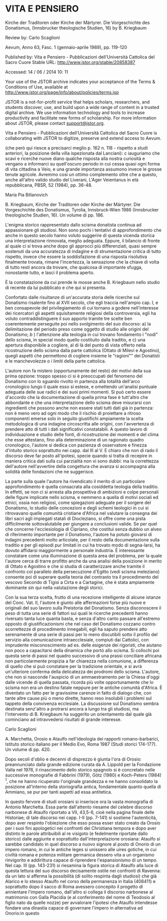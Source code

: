 # VITA E PENSIERO 

Kirche der Traditoren oder Kirche der Märtyrer. Die Vorgeschichte des Donatismus, (Innsbrucker theologische Studien, 16) by B. Kriegbaum

Review by: Carlo Scaglioni

Aevum, Anno 63, Fasc. 1 (gennaio-aprile 1989), pp. 119-120

Published by: Vita e Pensiero - Pubblicazioni dell'Università Cattolica del Sacro Cuore Stable URL: http://www.jstor.org/stable/20858387

Accessed: 14 / 06 / 2014  10: 11

Your use of the JSTOR archive indicates your acceptance of the Terms \& Conditions of Use, available at http://www.jstor.org/page/info/about/policies/terms.jsp

JSTOR is a not-for-profit service that helps scholars, researchers, and students discover, use, and build upon a wide range of content in a trusted digital archive. We use information technology and tools to increase productivity and facilitate new forms of scholarship. For more information about JSTOR, please contact support@jstor.org.

Vita e Pensiero - Pubblicazioni dell'Università Cattolica del Sacro Cuore is collaborating with JSTOR to digitize, preserve and extend access to Aevum.

(che però qui riesce a precisarci meglio p. 162 n. 118 - rispetto a studi anteriori, la posizione della villa ispezionata dal Lanciani): c iauguriamo che scavi e ricerche nuove diano qualche risposta alla nostra curiosità e vengano a informarci su quell'oscuro periodo in cui cessa quasi ogni forma di vita cittadina a Veio, e una grande importanza assumono invece le grosse tenute agricole. Avremmo così un ottimo complemento oltre che a questo, anche all'altro valido studio del Liverani, L'Ager Veientanus in età repubblicana, PBSR, 52 (1984), pp. 36-48.

Maria Pia Billanovich

B. Kriegbaum, Kirche der Traditoren oder Kirche der Märtyrer. Die Vorgeschichte des Donatismus, Tyrolia, Innsbruck-Wien 1986 (Innsbrucker theologische Studien, 16). Un volume di pp. 186.

L'enigma storico rappresentato dallo scisma donatista continua ad appassionare gli studiosi. Non sono pochi i tentativi di approfondimento che anche in questo secolo hanno voluto suggerire di questa vicenda storica una interpretazione rinnovata, meglio adeguata. Eppure, il bilancio di fronte al quale ci si trova anche dopo gli approcci più differenziati, quasi sempre sostenuti da una accuratezza di indagine e di strumentazione critica di tutto rispetto, invece che essere la soddisfazione di una risposta risolutiva finalmente trovata, rimane l'incertezza, la sensazione che la chiave di volta di tutto resti ancora da trovare, che qualcosa di importante sfugga, nonostante tutto, e lasci il problema aperto.

È la constatazione da cui prende le mosse anche B. Kriegbaum nello studio di recente da lui pubblicato e che qui si presenta.

Confortato dalle risultanze di un'accurata storia delle ricerche sul Donatismo risalente fino al XVII secolo, che egli traccia nell'ampio cap. I, e ben consapevole del privilegiamento di cui tornano a godere nell'interesse dei ricercatori gli aspetti squisitamente religiosi della controversia, egli ha voluto contraddistinguere il suo apporto tramite tre scelte ben coerentemente perseguite poi nello svolgimento del suo discorso: a) la delimitazione del periodo preso come oggetto di studio alle origini del Donatismo; $b$ ) l'attenzione alla teologia in cui trovano fondamento i "nodi" dello scisma, in special modo quello costituito dalla traditio, e c) una apertura disponibile a cogliere, al di là del punto di vista offerto nella ricostruzione dello scisma dalla parte cattolica (Ottato di Milevi e Agostino), quegli aspetti che permettono di cogliere insieme le "ragioni"" dei Donatisti e le manchevolezze o i limiti della parte cattolica.

L'autore non fa mistero (opportunamente del resto) dei motivi della sua prima opzione: troppo spesso ci si è preoccupati del fenomeno del Donatismo con lo sguardo rivolto in partenza alla totalità dell'arco cronologico lungo il quale esso si estese, e omettendo un'analisi puntuale adeguata delle sue radici e dei suoi primi momenti. Si può certo essere d'accordo che la documentazione di quella prima fase è tutt'altro che abbondante e che una interpretazione dello scisma deve misurarsi con ingredienti che possono anche non essere stati tutti dati già in partenza: non è meno vero ad ogni modo che il rischio di proiettare a ritroso componenti emerse solo in seguito giustifichi ampiamente la scelta metodologica di una indagine circoscritta alle origini, con l'avvertenza di prendere atto di tutti i dati significativi constatabili. A questo lavoro di individuazione e studio delle fonti, di ricostruzione dei momenti e del clima che esse attestano, fino alla determinazione di un ragionato quadro cronologico, l'autore si dedica con pazienza di osservatore e finezza d'intuito storico soprattutto nei capp. dal III al V. E chiaro che non di rado il discorso deve far posto all'ipotesi, specie quando si tratta di recepire in maniera critica dati sulla cui parzialità non vi sono dubbi: ma la correttezza dell'autore nell'avvertire della congettura che avanza si accompagna alla solidità delle fondazioni che ne suggerisce.

La parte sulla quale l'autore ha rivendicato il merito di un particolare approfondimento è quella consacrata alla cosiddetta teologia della traditio. In effetti, se non ci si arresta alla prospettiva di ambizioni e colpe personali delle figure implicate nello scisma, e nemmeno a quella di motivi sociali ed etnici, ossia non religiosi, come spiegazioni adeguate per il sorgere del Donatismo, lo studio delle concezioni e degli schemi teologici in cui si ritrovavano quelle comunità cristiane d'Africa nel valutare la consegna dei libri sacri agli impiegati statali di Diocleziano, si offre come una pista difficilmente sottovalutabile per giungere a conclusioni valide. Se per quel che concerne l'ecclesiologia di Cipriano, che costituì senza dubbio un alveo di riferimento importante per il Donatismo, l'autore ha potuto giovarsi di indagini precedenti molto articolate, per il resto della documentazione sulla traditio e per gli episodi pur limitati in cui ha trovato modo di segna-larsi, ha dovuto affidarsi maggiormente a personale industria. È interessante constatare come una illuminazione di questa area del problema, per la quale l'autore cerca di trarre profitto anche da una analisi della posizione in merito di Ottato e Agostino e che si studia di caratterizzare anche tramite il confronto col parallelo della persecuzione d'Egitto (vedi scisma meleziano) consente poi di superare quella teoria del contrasto tra il procedimento del vescovo Secondo di Tigisi a Cirta e a Cartagine, che è stata ampiamente dominante sin qui nella valutazione degli storici.

Con la sua terza scelta, frutto di una recezione intelligente di alcune istanze del Conc. Vat. II, l'autore è giunto alle affermazioni forse più nuove e originali del suo lavoro sulla Preistoria del Donatismo. Senza disconoscere il peso di tutta una serie di fattori sui quali le ricerche precedenti hanno riversato tanta luce quanta basta, e senza d'altro canto passare all'estremo opposto di giustificazionismi che nel caso del Donatismo cozzano contro scorrettezze di procedimento innegabili, egli ha saputo prendere atto serenamente di una serie di passi per lo meno discutibili sotto il profilo del servizio alla comunicazione intraecclesiale, compiuti dai Cattolici, con imprudente misconoscimento ad es. delle esigenze dei rigoristi, che aiutano non poco a capacitarsi della dinamica che portò allo scisma. Si collochi poi questa serie di passi nel quadro successivo di una prassi conciliare africana non particolarmente propizia a far chiarezza nella comunione, a differenza di quello che si può constatare per la tradizione orientale, e si avrà un'ulteriore conferma della delicatezza dei prodromi dello scisma. L'autore, che non si nasconde l'auspicio di un ammaestramento per la Chiesa d'oggi dalle vicende di quella passata, ricorda più volte opportunamente che lo scisma non era un destino fatale neppure per le antiche comunità d'Africa. È diventato un fatto per le gravissime carenze in fatto di dialogo che, con tante altre cause più o meno dirette, hanno reso insolubili i problemi sul tappeto della convivenza ecclesiale. La discussione sul Donatismo sembra destinata senz'altro a protrarsi ancora a lungo tra gli studiosi, ma l'intervento di B. Kriegbaum ha suggerito un orientamento dal quale già cominciano ad intravvedersi risultati di grande interesse.

Carlo Scaglioni

A. Marchetta, Orosio e Ataulfo nell'ideologia dei rapporti romano-barbarici, Istituto storico italiano per il Medio Evo, Roma 1987 (Studi storici 174-177). Un volume di pp. 420.

Dopo secoli d'oblio e decenni di disprezzo è giunta l'ora di Orosio: preannunciato dalla grande edizione curata da A. Lippold per la Fondazione Valla nel 1976, il rinascimento dello storico spagnolo si è concretato nelle successive monografie di Fabbrini (1979), Götz (1980) e Koch-Peters (1984) ${ }^{1}$, che ne hanno ricuperato l'originale grandezza e ne hanno consolidato la posizione all'interno della storiografia antica, fondamentale quanto quella di Ammiano, se pur per tanti aspetti ad essa antitetica.

In questo fervore di studi orosiani si inserisce ora la vasta monografia di Antonio Marchetta. Essa parte dall'attento riesame del celebre discorso narbonese di Ataulfo riportato a VII, 43,5-6, cioè nella pagina finale delle Historiae; di tale discorso nei capp. I-II (pp. 7-141) si sostiene l'autenticità, dopo aver respinto l'obiezione che esso possa esser stato creato da Orosio per i suoi fini apologetici nei confronti dei Christiana tempora e dopo aver distinto le parole attribuibili al re visigoto (e fedelmente riportate dallo storico) dalle aggiunte e soprattutto dall'interpretazione orosiana: Ataulfo si sarebbe candidato in quel discorso a nuovo signore al posto di Onorio di un impero romano, in cui le antiche leges si unissero alle uires gotiche, in cui civiltà romana e potenza militare germanica dessero vita a un organismo rinvigorito e addirittura capace di riprendere l'espansionismo di un tempo. Nel cap. III (pp. 143-231) si riesamina la figura storica di Ataulfo alla luce di questa lettura del suo discorso decisamente ostile nei confronti di Ravenna: da un lato si afferma la possibilità (di solito respinta dagli studiosi) che già Alarico e lo stesso Ataulfo nel corso della permanenza in Italia (408411) e soprattutto dopo il sacco di Roma avessero concepito il progetto di annientare l'impero romano, dall'altro si collega il discorso narbonese al matrimonio con Galla Placidia (e al conferimento del nome di Teodosio al figlio nato da quelle nozze) per avvalorare l'ipotesi che Ataulfo intendesse fondare una dinastia capace di governare l'impero in alternativa ad Onorio:in questo
